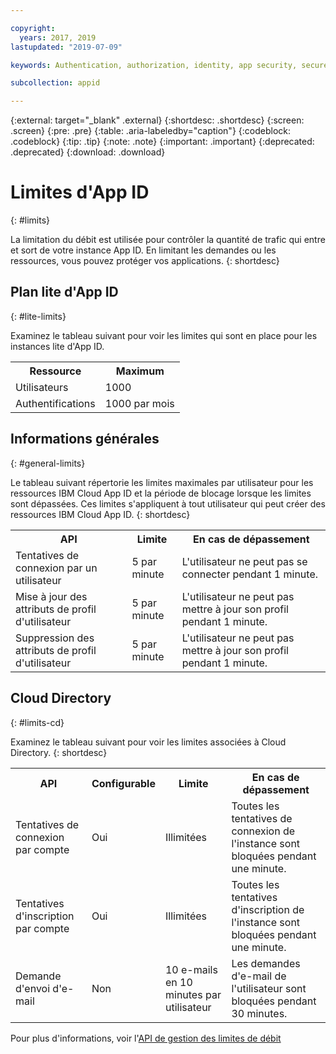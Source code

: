 ```yaml
---

copyright:
  years: 2017, 2019
lastupdated: "2019-07-09"

keywords: Authentication, authorization, identity, app security, secure, rates, cloud directory, rate limit, attempts

subcollection: appid

---
```


{:external: target="_blank" .external}
{:shortdesc: .shortdesc}
{:screen: .screen}
{:pre: .pre}
{:table: .aria-labeledby="caption"}
{:codeblock: .codeblock}
{:tip: .tip}
{:note: .note}
{:important: .important}
{:deprecated: .deprecated}
{:download: .download}


# Limites d'App ID
{: #limits}

La limitation du débit est utilisée pour contrôler la quantité de trafic qui entre et sort de votre instance App ID. En limitant les demandes ou les ressources, vous pouvez protéger vos applications.
{: shortdesc}

## Plan lite d'App ID 
{: #lite-limits}

Examinez le tableau suivant pour voir les limites qui sont en place pour les instances lite d'App ID. 

<table>
    <tr>
        <th>Ressource</th>
        <th>Maximum</th>
    </tr>
    <tr>
        <td>Utilisateurs</td>
        <td>1000</td>
    </tr>
    <tr>
        <td>Authentifications</td>
        <td>1000 par mois</td>
    </tr>
</table>

## Informations générales
{: #general-limits}

Le tableau suivant répertorie les limites maximales par utilisateur pour les ressources IBM Cloud App ID et la période de blocage lorsque les limites sont dépassées. Ces limites s'appliquent à tout utilisateur qui peut créer des ressources IBM Cloud App ID.
{: shortdesc}

<table>
    <tr>
        <th>API</th>
        <th>Limite</th>
        <th>En cas de dépassement</th>
    </tr>
    <tr>
        <td>Tentatives de connexion par un utilisateur</td>
        <td>5 par minute</td>
        <td>L'utilisateur ne peut pas se connecter pendant 1 minute.</td>
    </tr>
    <tr>
        <td>Mise à jour des attributs de profil d'utilisateur</td>
        <td>5 par minute</td>
        <td>L'utilisateur ne peut pas mettre à jour son profil pendant 1 minute.</td>
    </tr>
        <td>Suppression des attributs de profil d'utilisateur</td>
        <td>5 par minute</td>
        <td>L'utilisateur ne peut pas mettre à jour son profil pendant 1 minute.</td>
    </tr>
</table>



## Cloud Directory
{: #limits-cd}

Examinez le tableau suivant pour voir les limites associées à Cloud Directory.
{: shortdesc}

<table>
    <tr>
        <th>API</th>
        <th>Configurable</th>
        <th>Limite</th>
        <th>En cas de dépassement</th>
    </tr>
    <tr>
        <td>Tentatives de connexion par compte</td>
        <td>Oui</td>
        <td>Illimitées</td>
        <td>Toutes les tentatives de connexion de l'instance sont bloquées pendant une minute.</td>
    </tr>
    <tr>
        <td>Tentatives d'inscription par compte</td>
        <td>Oui</td>
        <td>Illimitées</td>
        <td>Toutes les tentatives d'inscription de l'instance sont bloquées pendant une minute.</td>
    </tr>
    <tr>
        <td>Demande d'envoi d'e-mail</td>
        <td>Non</td>
        <td>10 e-mails en 10 minutes par utilisateur</td>
        <td>Les demandes d'e-mail de l'utilisateur sont bloquées pendant 30 minutes.</td>
    </tr>
</table>

Pour plus d'informations, voir l'<a href="https://us-south.appid.cloud.ibm.com/swagger-ui/#/Management%20API%20-%20Config/mgmt.updateRateLimitConfig" target="_blank">API de gestion des limites de débit</a>
